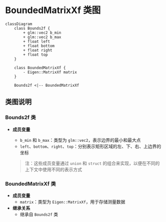 # BoundedMatrixXf 类图

```mermaid
classDiagram
    class Bounds2f {
        + glm::vec2 b_min
        + glm::vec2 b_max
        + float left
        + float bottom
        + float right
        + float top
    }

    class BoundedMatrixXf {
        - Eigen::MatrixXf matrix
    }
    
    Bounds2f <|-- BoundedMatrixXf
```

## 类图说明

### Bounds2f 类
- **成员变量**
  - `b_min` 和 `b_max`：类型为 `glm::vec2`，表示边界的最小和最大点
  - `left`、`bottom`、`right`、`top`：分别表示矩形区域的左、下、右、上边界的坐标

  > 注：这些成员变量通过 `union` 和 `struct` 的组合来实现，以便在不同的上下文中使用不同的表示方式

### BoundedMatrixXf 类
- **成员变量**
  - `matrix`：类型为 `Eigen::MatrixXf`，用于存储测量数据
- **继承关系**
  - 继承自 `Bounds2f` 类